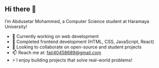 ## Hi there 👋

I’m Abdusetar Mohammed, a Computer Science student at Haramaya University!

- 🔭 Currently working on web development 
- 🌱 Completed frontend development (HTML, CSS, JavaScript, React)  
- 👯 Looking to collaborate on open-source and student projects    
- 📫 Reach me at: fati40458689@gmail.com  
- ⚡️ I enjoy building projects that solve real-world problems!
